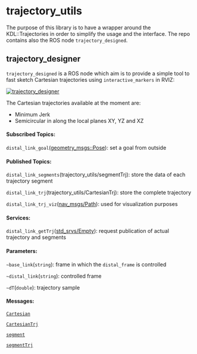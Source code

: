 trajectory_utils
================
The purpose of this library is to have a wrapper around the KDL::Trajectories in order to simplify the usage and the interface.
The repo contains also the ROS node ```trajectory_designed```.

trajectory_designer
-------------------
```trajectory_designed``` is a ROS node which aim is to provide a simple tool to fast sketch Cartesian trajectories using ```interactive_markers``` in RVIZ:

[![trajectory_designer](https://img.youtube.com/vi/HPBwuupm1Fo/0.jpg)](https://www.youtube.com/watch?v=HPBwuupm1Fo)

The Cartesian trajectories available at the moment are:
- Minimum Jerk
- Semicircular in along the local planes XY, YZ and XZ

#### Subscribed Topics:
```distal_link_goal```([geometry_msgs::Pose](http://docs.ros.org/api/geometry_msgs/html/msg/Pose.html)): set a goal from outside

#### Published Topics:
```distal_link_segments```(trajectory_utils/segmentTrj): store the data of each trajectory segment

```distal_link_trj```(trajectory_utils/CartesianTrj): store the complete trajectory

```distal_link_trj_viz```([nav_msgs/Path](http://docs.ros.org/api/nav_msgs/html/msg/Path.html)): used for visualization purposes

#### Services:
```distal_link_getTrj```([std_srvs/Empty](http://docs.ros.org/api/std_srvs/html/srv/Empty.html)): request publication of actual trajectory and segments

#### Parameters:
```~base_link```(```string```): frame in which the ```distal_frame``` is controlled

```~distal_link```(```string```): controlled frame

```~dT```(```double```): trajectory sample

#### Messages:
[```Cartesian```](https://github.com/ADVRHumanoids/trajectory_utils/blob/master/msg/Cartesian.msg)

[```CartesianTrj```](https://github.com/ADVRHumanoids/trajectory_utils/blob/master/msg/CartesianTrj.msg)

[```segment```](https://github.com/ADVRHumanoids/trajectory_utils/blob/master/msg/segment.msg)

[```segmentTrj```](https://github.com/ADVRHumanoids/trajectory_utils/blob/master/msg/segmentTrj.msg)
